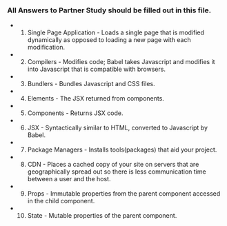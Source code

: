 ### All Answers to Partner Study should be filled out in this file.
 * 1. Single Page Application - Loads a single page that is modified dynamically as opposed to loading a new page with each modification.
 * 2. Compilers - Modifies code; Babel takes Javascript and modifies it into Javascript that is compatible with browsers.
 * 3. Bundlers - Bundles Javascript and CSS files.
 * 4. Elements - The JSX returned from components.
 * 5. Components - Returns JSX code.
 * 6. JSX - Syntactically similar to HTML, converted to Javascript by Babel.
 * 7. Package Managers - Installs tools(packages) that aid your project.
 * 8. CDN - Places a cached copy of your site on servers that are geographically spread out so there is less communication time between a user and the host.
 * 9. Props - Immutable properties from the parent component accessed in the child component.
 * 10. State - Mutable properties of the parent component.
